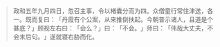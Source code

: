 
> 政和五年九月四日，忽召主事，令以楮囊分而为四。众僧童行常住津送，各一。既而复曰：​「丹霞有个公案，从来推倒扶起。今朝普示诸人，且道是个甚底？​」顾视左右曰：​「会么？​」曰：​「不会。​」师曰：​「伟哉大丈夫，不会末后句。​」遂就寝右胁而化。
